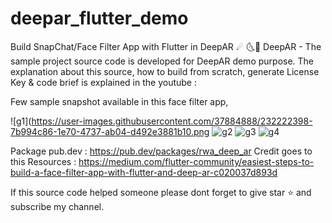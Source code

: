 # deepar_flutter_demo

Build SnapChat/Face Filter App with Flutter in DeepAR ☄
🌜🌛
DeepAR - The sample project source code is developed for DeepAR demo purpose. The explanation about this source, how to build from scratch, generate License Key & code brief is explained in the youtube : 

Few sample snapshot available in this face filter app,

![g1](https://user-images.githubusercontent.com/37884888/232222398-7b994c86-1e70-4737-ab04-d492e3881b10.png
![g2](https://user-images.githubusercontent.com/37884888/232222450-1abfaa7c-65ba-48a7-9619-acabf1fee20e.png)
![g3](https://user-images.githubusercontent.com/37884888/232222477-0da1461d-7944-46f3-bb6e-a7e891a5f460.png)
![g4](https://user-images.githubusercontent.com/37884888/232222496-4cec99a6-422c-42f8-82a0-c4d5b733c2c4.png)

Package pub.dev : https://pub.dev/packages/rwa_deep_ar
Credit goes to this Resources : https://medium.com/flutter-community/easiest-steps-to-build-a-face-filter-app-with-flutter-and-deep-ar-c020037d893d


If this source code helped someone please dont forget to give star ⭐ and subscribe my channel.

